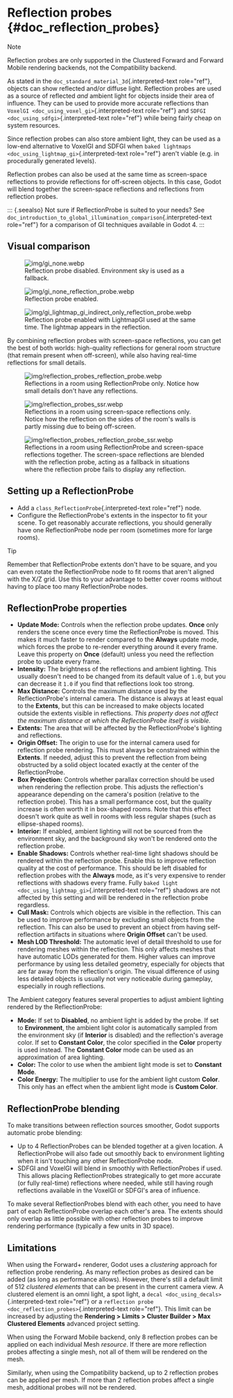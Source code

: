 # Reflection probes {#doc_reflection_probes}

> [!NOTE]
> Reflection probes are only supported in the Clustered Forward and
> Forward Mobile rendering backends, not the Compatibility backend.

As stated in the `doc_standard_material_3d`{.interpreted-text
role="ref"}, objects can show reflected and/or diffuse light. Reflection
probes are used as a source of reflected *and* ambient light for objects
inside their area of influence. They can be used to provide more
accurate reflections than
`VoxelGI <doc_using_voxel_gi>`{.interpreted-text role="ref"} and
`SDFGI <doc_using_sdfgi>`{.interpreted-text role="ref"} while being
fairly cheap on system resources.

Since reflection probes can also store ambient light, they can be used
as a low-end alternative to VoxelGI and SDFGI when `baked lightmaps
<doc_using_lightmap_gi>`{.interpreted-text role="ref"} aren\'t viable
(e.g. in procedurally generated levels).

Reflection probes can also be used at the same time as screen-space
reflections to provide reflections for off-screen objects. In this case,
Godot will blend together the screen-space reflections and reflections
from reflection probes.

::: {.seealso}
Not sure if ReflectionProbe is suited to your needs? See
`doc_introduction_to_global_illumination_comparison`{.interpreted-text
role="ref"} for a comparison of GI techniques available in Godot 4.
:::

## Visual comparison

<figure class="align-center">
<img src="img/gi_none.webp" alt="img/gi_none.webp" />
<figcaption>Reflection probe disabled. Environment sky is used as a
fallback.</figcaption>
</figure>

<figure class="align-center">
<img src="img/gi_none_reflection_probe.webp"
alt="img/gi_none_reflection_probe.webp" />
<figcaption>Reflection probe enabled.</figcaption>
</figure>

<figure class="align-center">
<img src="img/gi_lightmap_gi_indirect_only_reflection_probe.webp"
alt="img/gi_lightmap_gi_indirect_only_reflection_probe.webp" />
<figcaption>Reflection probe enabled with LightmapGI used at the same
time. The lightmap appears in the reflection.</figcaption>
</figure>

By combining reflection probes with screen-space reflections, you can
get the best of both worlds: high-quality reflections for general room
structure (that remain present when off-screen), while also having
real-time reflections for small details.

<figure class="align-center">
<img src="img/reflection_probes_reflection_probe.webp"
alt="img/reflection_probes_reflection_probe.webp" />
<figcaption>Reflections in a room using ReflectionProbe only. Notice how
small details don't have any reflections.</figcaption>
</figure>

<figure class="align-center">
<img src="img/reflection_probes_ssr.webp"
alt="img/reflection_probes_ssr.webp" />
<figcaption>Reflections in a room using screen-space reflections only.
Notice how the reflection on the sides of the room's walls is partly
missing due to being off-screen.</figcaption>
</figure>

<figure class="align-center">
<img src="img/reflection_probes_reflection_probe_ssr.webp"
alt="img/reflection_probes_reflection_probe_ssr.webp" />
<figcaption>Reflections in a room using ReflectionProbe and screen-space
reflections together. The screen-space reflections are blended with the
reflection probe, acting as a fallback in situations where the
reflection probe fails to display any reflection.</figcaption>
</figure>

## Setting up a ReflectionProbe

- Add a `class_ReflectionProbe`{.interpreted-text role="ref"} node.
- Configure the ReflectionProbe\'s extents in the inspector to fit your
  scene. To get reasonably accurate reflections, you should generally
  have one ReflectionProbe node per room (sometimes more for large
  rooms).

> [!TIP]
> Remember that ReflectionProbe extents don\'t have to be square, and
> you can even rotate the ReflectionProbe node to fit rooms that aren\'t
> aligned with the X/Z grid. Use this to your advantage to better cover
> rooms without having to place too many ReflectionProbe nodes.

## ReflectionProbe properties

- **Update Mode:** Controls when the reflection probe updates. **Once**
  only renders the scene once every time the ReflectionProbe is moved.
  This makes it much faster to render compared to the **Always** update
  mode, which forces the probe to re-render everything around it every
  frame. Leave this property on **Once** (default) unless you need the
  reflection probe to update every frame.
- **Intensity:** The brightness of the reflections and ambient lighting.
  This usually doesn\'t need to be changed from its default value of
  `1.0`, but you can decrease it `1.0` if you find that reflections look
  too strong.
- **Max Distance:** Controls the maximum distance used by the
  ReflectionProbe\'s internal camera. The distance is always at least
  equal to the **Extents**, but this can be increased to make objects
  located outside the extents visible in reflections. *This property
  does not affect the maximum distance at which the ReflectionProbe
  itself is visible.*
- **Extents:** The area that will be affected by the ReflectionProbe\'s
  lighting and reflections.
- **Origin Offset:** The origin to use for the internal camera used for
  reflection probe rendering. This must always be constrained within the
  **Extents**. If needed, adjust this to prevent the reflection from
  being obstructed by a solid object located exactly at the center of
  the ReflectionProbe.
- **Box Projection:** Controls whether parallax correction should be
  used when rendering the reflection probe. This adjusts the
  reflection\'s appearance depending on the camera\'s position (relative
  to the reflection probe). This has a small performance cost, but the
  quality increase is often worth it in box-shaped rooms. Note that this
  effect doesn\'t work quite as well in rooms with less regular shapes
  (such as ellipse-shaped rooms).
- **Interior:** If enabled, ambient lighting will not be sourced from
  the environment sky, and the background sky won\'t be rendered onto
  the reflection probe.
- **Enable Shadows:** Controls whether real-time light shadows should be
  rendered within the reflection probe. Enable this to improve
  reflection quality at the cost of performance. This should be left
  disabled for reflection probes with the **Always** mode, as it\'s very
  expensive to render reflections with shadows every frame. Fully
  `baked light <doc_using_lightmap_gi>`{.interpreted-text role="ref"}
  shadows are not affected by this setting and will be rendered in the
  reflection probe regardless.
- **Cull Mask:** Controls which objects are visible in the reflection.
  This can be used to improve performance by excluding small objects
  from the reflection. This can also be used to prevent an object from
  having self-reflection artifacts in situations where **Origin Offset**
  can\'t be used.
- **Mesh LOD Threshold:** The automatic level of detail threshold to use
  for rendering meshes within the reflection. This only affects meshes
  that have automatic LODs generated for them. Higher values can improve
  performance by using less detailed geometry, especially for objects
  that are far away from the reflection\'s origin. The visual difference
  of using less detailed objects is usually not very noticeable during
  gameplay, especially in rough reflections.

The Ambient category features several properties to adjust ambient
lighting rendered by the ReflectionProbe:

- **Mode:** If set to **Disabled**, no ambient light is added by the
  probe. If set to **Environment**, the ambient light color is
  automatically sampled from the environment sky (if **Interior** is
  disabled) and the reflection\'s average color. If set to **Constant
  Color**, the color specified in the **Color** property is used
  instead. The **Constant Color** mode can be used as an approximation
  of area lighting.
- **Color:** The color to use when the ambient light mode is set to
  **Constant Mode**.
- **Color Energy:** The multiplier to use for the ambient light custom
  **Color**. This only has an effect when the ambient light mode is
  **Custom Color**.

## ReflectionProbe blending

To make transitions between reflection sources smoother, Godot supports
automatic probe blending:

- Up to 4 ReflectionProbes can be blended together at a given location.
  A ReflectionProbe will also fade out smoothly back to environment
  lighting when it isn\'t touching any other ReflectionProbe node.
- SDFGI and VoxelGI will blend in smoothly with ReflectionProbes if
  used. This allows placing ReflectionProbes strategically to get more
  accurate (or fully real-time) reflections where needed, while still
  having rough reflections available in the VoxelGI or SDFGI\'s area of
  influence.

To make several ReflectionProbes blend with each other, you need to have
part of each ReflectionProbe overlap each other\'s area. The extents
should only overlap as little possible with other reflection probes to
improve rendering performance (typically a few units in 3D space).

## Limitations

When using the Forward+ renderer, Godot uses a *clustering* approach for
reflection probe rendering. As many reflection probes as desired can be
added (as long as performance allows). However, there\'s still a default
limit of 512 *clustered elements* that can be present in the current
camera view. A clustered element is an omni light, a spot light, a
`decal <doc_using_decals>`{.interpreted-text role="ref"} or a
`reflection probe <doc_reflection_probes>`{.interpreted-text
role="ref"}. This limit can be increased by adjusting the **Rendering \>
Limits \> Cluster Builder \> Max Clustered Elements** advanced project
setting.

When using the Forward Mobile backend, only 8 reflection probes can be
applied on each individual Mesh *resource*. If there are more reflection
probes affecting a single mesh, not all of them will be rendered on the
mesh.

Similarly, when using the Compatibility backend, up to 2 reflection
probes can be applied per mesh. If more than 2 reflection probes affect
a single mesh, additional probes will not be rendered.
